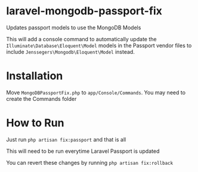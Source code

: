 # laravel-mongodb-passport-fix
Updates passport models to use the MongoDB Models

This will add a console command to automatically update the `Illuminate\Database\Eloquent\Model` models in the Passport vendor files to include `Jenssegers\Mongodb\Eloquent\Model` instead.

# Installation
Move `MongoDBPassportFix.php` to `app/Console/Commands`. You may need to create the Commands folder

# How to Run
Just run `php artisan fix:passport` and that is all

This will need to be run everytime Laravel Passport is updated

You can revert these changes by running `php artisan fix:rollback`
